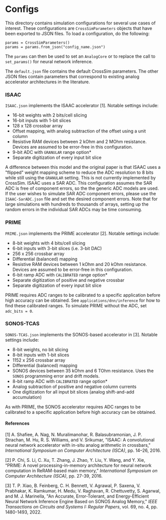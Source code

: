 # Configs

This directory contains simulation configurations for several use cases of interest. These configurations are ``CrossSimParameters`` objects that have been exported to JSON files. To load a configuration, do the following:
```
params = CrossSimParameters()
params = params.from_json("config_name.json")
```
The ``params`` can then be used to set an ``AnalogCore`` or to replace the call to ``set_params()`` for neural network inference.

The ``default.json`` file contains the default CrossSim parameters. The other JSON files contain parameters that correspond to existing analog accelerator architectures in the literature.

### ISAAC

`ISAAC.json` implements the ISAAC accelerator [1]. Notable settings include:
- 16-bit weights with 2 bits/cell slicing
- 16-bit inputs with 1-bit slices
- 128 x 128 crossbar array
- Offset mapping, with analog subtraction of the offset using a unit column
- Resistive RAM devices between 2 kOhm and 2 MOhm resistance. Devices are assumed to be error-free in this configuration.
- 9-bit ADC with ``GRANULAR`` range option*
- Separate digitization of every input bit slice

A difference between this model and the original paper is that ISAAC uses a "flipped" weight mapping scheme to reduce the ADC resolution to 8 bits while still using the ``GRANULAR`` setting. This is not  currently implemented by CrossSim. ISAAC uses a SAR ADC. This configuration assumes the SAR ADC is free of component errors, so the the generic ADC models are used. If the user wishes to simulate SAR ADC component errors, please use the ``ISAAC-SarADC.json`` file and set the desired component errors. Note that for large simulations with hundreds to thousands of arrays, setting up the random errors in the individual SAR ADCs may be time consuming.

### PRIME

``PRIME.json`` implements the PRIME accelerator [2]. Notable settings include:
- 8-bit weights with 4 bits/cell slicing
- 6-bit inputs with 3-bit slices (i.e. 3-bit DAC)
- 256 x 256 crossbar array
- Differential (balanced) mapping
- Resistive RAM devices between 1 kOhm and 20 kOhm resistance. Devices are assumed to be error-free in this configuration.
- 6-bit ramp ADC with ``CALIBRATED`` range option*
- Separate digitization of positive and negative crossbar
- Separate digitization of every input bit slice

PRIME requires ADC ranges to be calibrated to a specific application before high accuracy can be obtained. See ``applications/dnn/inference`` for how to find these calibrated ranges. To simulate PRIME without the ADC, set ``adc_bits = 0``.

### SONOS-TCAS

``SONOS-TCAS.json`` implements the SONOS-based accelerator in [3]. Notable settings include:
- 8-bit weights, no bit slicing
- 8-bit inputs with 1-bit slices
- 1152 x 256 crossbar array
- Differential (balanced) mapping
- SONOS devices between 35 kOhm and 6 TOhm resistance. Uses the ``SONOS`` programming error and drift models.
- 8-bit ramp ADC with ``CALIBRATED`` range option*
- Analog subtraction of positive and negative column currents
- One digitization for all input bit slices (analog shift-and-add accumulation)

As with PRIME, the SONOS accelerator requires ADC ranges to be calibrated to a specific application before high accuracy can be obtained.

#### References

[1] A. Shafiee, A. Nag, N. Muralimanohar, R. Balasubramonian, J. P. Strachan, M. Hu, R. S. Williams, and V. Srikumar, "ISAAC: A convolutional neural network accelerator with in-situ analog arithmetic in crossbars," _International Symposium on Computer Architecture (ISCA)_, pp. 14–26, 2016.

[2] P. Chi, S. Li, C. Xu, T. Zhang, J. Zhao, Y. Liu, Y. Wang, and Y. Xie, “PRIME: A novel processing-in-memory architecture for neural network computation in ReRAM-based main memory,” _International Symposium on Computer Architecture (ISCA)_, pp. 27-39, 2016.

[3] T. P. Xiao, B. Feinberg, C. H. Bennett, V. Agrawal, P. Saxena, V. Prabhakar, K. Ramkumar, H. Medu, V. Raghavan, R. Chettuvetty, S. Agarwal, and M. J. Marinella, "An Accurate, Error-Tolerant, and Energy-Efficient Neural Network Inference Engine Based on SONOS Analog Memory," _IEEE Transactions on Circuits and Systems I: Regular Papers_, vol. 69, no. 4, pp. 1480-1493, 2022.